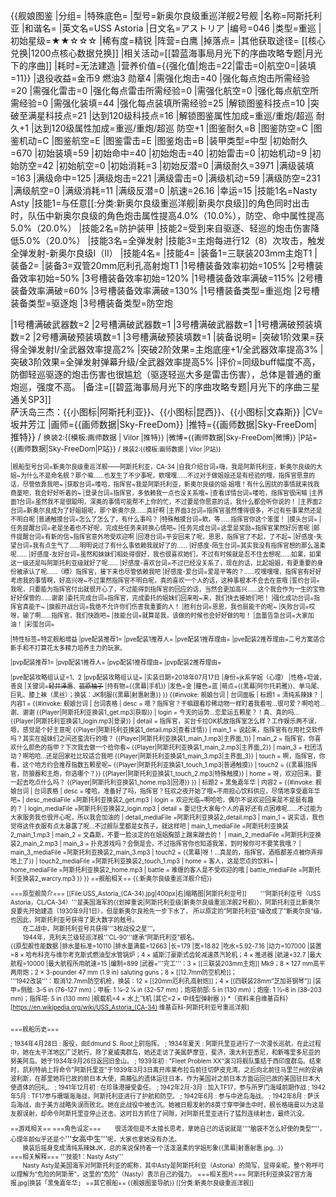 {{舰娘图鉴 
|分组=
|特殊底色=
|型号=新奥尔良级重巡洋舰2号舰
|名称=阿斯托利亚
|和谐名=
|英文名=USS Astoria
|日文名=アストリア
|编号=046
|类型=重巡
|初始星级=★★☆☆☆
|稀有度=精锐
|阵营=白鹰
|掉落点=
|其他获取途径= [[核心兑换|1200点核心数据兑换]]
|相关活动=[[碧蓝海事局月光下的序曲攻略专题|月光下的序曲]]
|耗时=无法建造
|营养价值={{强化值|炮击=22|雷击=0|航空0=|装填=11}}
|退役收益=金币9 燃油3 勋章4
|需强化炮击=40
|强化每点炮击所需经验=20
|需强化雷击=0
|强化每点雷击所需经验=0
|需强化航空=0
|强化每点航空所需经验=0
|需强化装填=44
|强化每点装填所需经验=25
|解锁图鉴科技点=10
|突破至满星科技点=21
|达到120级科技点=16
|解锁图鉴属性加成=重巡/重炮/超巡 耐久+1
|达到120级属性加成=重巡/重炮/超巡 防空+1
|图鉴耐久=B
|图鉴防空=C
|图鉴机动=C
|图鉴航空=E
|图鉴雷击=E
|图鉴炮击=B
|装甲类型=中型
|初始耐久=670
|初始装填=59
|初始命中=40
|初始炮击=40
|初始雷击=0
|初始机动=9
|初始防空=42
|初始航空=0
|初始消耗=3
|初始反潜=0
|满级耐久=3971
|满级装填=163
|满级命中=125
|满级炮击=221
|满级雷击=0
|满级机动=59
|满级防空=231
|满级航空=0
|满级消耗=11
|满级反潜=0
|航速=26.16
|幸运=15
|技能1名=Nasty Asty
|技能1=与任意[[:分类:新奥尔良级重巡洋舰|新奥尔良级]]的角色同时出击时，队伍中新奥尔良级的角色炮击属性提高4.0%（10.0%），防空、命中属性提高5.0%（20.0%）
|技能2名=防护装甲
|技能2=受到来自驱逐、轻巡的炮击伤害降低5.0%（20.0%）
|技能3名=全弹发射
|技能3=主炮每进行12（8）次攻击，触发全弹发射-新奥尔良级I（II）
|技能4名=
|技能4=
|装备1=三联装203mm主炮T1
|装备2=
|装备3=双管20mm厄利孔高射炮T1
|1号槽装备效率初始=105%
|2号槽装备效率初始=50%
|3号槽装备效率初始=120%
|1号槽装备效率满破=115%
|2号槽装备效率满破=60%
|3号槽装备效率满破=130%
|1号槽装备类型=重巡炮
|2号槽装备类型=驱逐炮
|3号槽装备类型=防空炮
<!--鱼雷底座数不代表武器数，不了解的请勿修改数据。-->
|1号槽满破武器数=2
|2号槽满破武器数=1
|3号槽满破武器数=1
|1号槽满破预装填数=2
|2号槽满破预装填数=1
|3号槽满破预装填数=1
|装备说明=
|突破1阶效果=获得全弹发射I/全武器效率提高2%
|突破2阶效果=主炮底座+1/全武器效率提高3%
|突破3阶效果=全弹发射弹幕升级/全武器效率提高5%
|评价=同级buff幅度不高，防御轻巡驱逐的炮击伤害也很尴尬（驱逐轻巡大多是雷击伤害），总体是普通的重炮巡，强度不高。
|备注=[[碧蓝海事局月光下的序曲攻略专题|月光下的序曲三星通关SP3]]<br>
萨沃岛三杰：{{小图标|阿斯托利亚}}、{{小图标|昆西}}、{{小图标|文森斯}}
|CV=坂井芳江
|画师={{画师数据|Sky-FreeDom}}
|推特={{画师数据|Sky-FreeDom|推特}} / <small>换装2:{{模板:画师数据 | Vilor |推特}}
|微博={{画师数据|Sky-FreeDom|微博}} 
|P站={{画师数据|Sky-FreeDom|P站}} / <small>换装2:{{模板:画师数据 | Vilor |P站}}

|舰船型号台词=新奥尔良级重巡洋舰——阿斯托利亚，CA-34
|自我介绍台词=嗨，我是阿斯托利亚，新奥尔良级的大姐~为什么不是命名舰？那个嘛……也发生了不少事呢，欸嘿嘿……不过对于做姐姐还是有经验的哦，指挥官愿意的话，尽管依靠我吧~
|获取台词=喽哈，指挥官~我是阿斯托利亚，新奥尔良级的姐·姐哦！有什么困扰的事情就来找我商量吧，我会好好听着的~
|登录台词=指挥官，多依赖我一点也没关系哦~
|查看详情台词=喽哈，指挥官很闲嘛
|主界面1台词=虽然我不是很聪明，深奥的事情可能帮不上你的忙，不过要是你愿意的话，我什么都会听你说的！
|主界面2台词=新奥尔良成为了好姐姐呢，那个新奥尔良……真好啊
|主界面3台词=指挥官虽然懂得很多，不过有些事果然还是不明白呢
|普通触摸台词=怎么了怎么了，有什么事吗？
|特殊触摸台词=欸，等……指挥官你这个笨蛋！
|摸头台词=
|任务提醒台词=老是坐着也不好呢，完成些任务来转换心情吧~
|任务完成台词=这里是奖励~指挥官果然好厉害呢
|邮件提醒台词=有新的信~指挥官意外地受欢迎啊
|回港台词=平安回来了呢，恩恩，指挥官了不起，了不起~
|好感度-失望台词=我有点生气了……明明说过了有什么事依赖我就好了的……
|好感度-陌生台词=其实我没有指挥官想的那么温柔呢……
|好感度-友好台词=虽然和妹妹们相处得很好，我也很喜欢她们，不过有时候就是忍不住去想呢……如果，如果这一级还是叫阿斯托利亚级就好了呢……
|好感度-喜欢台词=不过已经没关系了，现在的话，比起姐姐，有更重要的身份被承认了呢……（瞟）指挥官，接下来也尽管依赖我吧
|好感度-爱台词=爱是平等的？……哎嘿嘿嘿，指挥官有好好考虑我的事情啊，好高兴呀~不过果然指挥官不明白呢，真的喜欢一个人的话，这种事根本不会去在意哦
|誓约台词=我呢，只要能为指挥官付出就很开心了，不过能得到指挥官的回应的话，当然会更加高兴……这个我会作为一生的宝物好好保管的……谢谢
|委托完成台词=指挥官，完成委托的姐妹们回来啦~来，我们快去接她们吧！
|强化成功台词=指挥官真能干~
|旗舰开战台词=我绝不允许你们伤害我重要的人！
|胜利台词=恩恩，我也挺能干的呢~
|失败台词=哎呀，输了啊……指挥官，我们快跑吧~
|技能台词=就算是我，该做的时候也会好好做的啦！
|血量告急台词=大家加油！
|彩蛋台词=

|特性标签=特定舰船增益
|pve配装推荐1=
|pve配装1推荐人=
|pve配装1推荐理由=
|pve配装2推荐理由=二号方案适合新手和不打算花太多精力培养主力的玩家。

|pvp配装推荐1=
|pvp配装1推荐人=
|pvp配装1推荐理由=
|pvp配装2推荐理由=

|pve配装攻略组认证=1、2
|pvp配装攻略组认证=
|实装日期=2018年07月17日
|身份=jk系学姐（心理）
|性格=坦诚，善良
|关键词=<s>轻井泽惠</s>、<s>蓝原柚子</s>
|持有物={{黑幕|手机}}
|发色=金
|瞳色=蓝
|萌点={{黑幕|阿尔托莉雅}}、单马尾、巨乳、膝上袜（黑丝）；换装：JK制服{{黑幕|射惠射惠}}
}}
{{#invoke: 舰娘台词 | 台词面板 
| 标题1 = 清纯系辣妹？
| 内容1 = {{#invoke: 舰娘台词 | 台词表格
  | desc = 嗯？指挥官？干嘛跟看珍稀动物一样盯着我看啦…很可爱？啊哈哈…谢、谢谢 {{Player|阿斯托利亚换装1_get.mp3|获取}}
  | login = 今天的运势…恋爱运五颗星？！真、真的吗… {{Player|阿斯托利亚换装1_login.mp3|登录}}
  | detail = 指挥官，买台卡拉OK机放指挥室怎么样？工作娱乐两不误，嗯，感觉是个好主意呢 {{Player|阿斯托利亚换装1_detail.mp3|查看详情}}
  | main_1 = 说起来，指挥官有在用社交软件吗？其实在姐妹们之间还蛮流行的哦？ {{Player|阿斯托利亚换装1_main_1.mp3|主界面_1}}
  | main_2 = 指挥官，你喜欢什么颜色的指甲？下次我去做一个给你看~ {{Player|阿斯托利亚换装1_main_2.mp3|主界面_2}}
  | main_3 = 社团活动？啊哈哈…还是回家社比较适合我吧 {{Player|阿斯托利亚换装1_main_3.mp3|主界面_3}}
  | touch = 啊，指挥官，你看，这个地方约会推荐指数五颗星呢~ {{Player|阿斯托利亚换装1_touch_1.mp3|普通触摸}}
  | touch2 = {{黑幕|指挥官，防狼器和主炮，你选哪个？}} {{Player|阿斯托利亚换装1_touch_2.mp3|特殊触摸}}
  | home = 呀，欢迎回来。要一起去吃点什么吗？ {{Player|阿斯托利亚换装1_home.mp3|回港}}
  }}
| 标题2 = 黑兔嘉年华
| 内容2 = {{#invoke: 舰娘台词 | 台词表格
  | desc = 喽哈，准备好了吗，指挥官？狂欢之夜开始了哦~不用担心饮料供应，尽情地享受嘉年华吧~
  | desc_mediaFile =阿斯托利亚换装2_get.mp3
  | login = 欢迎光临~啊哈哈，偶尔不说欢迎回来是不是挺有趣的？
  | login_mediaFile =阿斯托利亚换装2_login.mp3
  | detail = 要记住大家每个人的喜好还有点困难呢……不过能为大家服务我也很开心呢，所以我会加油的
  | detail_mediaFile =阿斯托利亚换装2_detail.mp3
  | main_1 = 说实话，我也觉得这件衣服有点太暴露了呢…不过舰队里都是女孩子，就这样吧
  | main_1_mediaFile =阿斯托利亚换装2_main_1.mp3
  | main_2 = 文森斯，不要一脸淡定的在姐姐胸部上蹭来蹭去的！
  | main_2_mediaFile =阿斯托利亚换装2_main_2.mp3
  | main_3 = 扑克游戏吗？会倒是会，不过指挥官你也知道我笨，到时候你可不要笑我哦？
  | main_3_mediaFile =阿斯托利亚换装2_main_3.mp3
  | touch2 = {{黑幕|呀！…真是的，指挥官，酒瓶都差点被你弄摔地上了}}
  | touch2_mediaFile =阿斯托利亚换装2_touch_1.mp3
  | home = 客人，这是您点的饮料~
  | home_mediaFile =阿斯托利亚换装2_home.mp3
  | battle = 难缠的客人是不受欢迎的哦
  | battle_mediaFile =阿斯托利亚换装2_warcry.mp3
  }}
}}
==舰船相关==
{{:新奥尔良级重巡洋舰介绍}}

===原型舰简介===
[[File:USS_Astoria_(CA-34).jpg|400px|右|缩略图|阿斯托利亚号]]
　　'''阿斯托利亚号（USS Astoria，CL/CA-34）'''是美国海军的{{划掉重说|阿斯托利亚级|新奥尔良级重巡洋舰2号舰}}，阿斯托利亚比新奥尔良要先开始建造（1930年9月1日），但是新奥尔良抢先一步下水了， 所以原定的”阿斯托利亚“级改成了”新奥尔良“级，也因此，阿斯托利亚号获得了更大数字的舷号。<br>
　　在二战中，阿斯托利亚号共获得'''3枚战役之星'''。<br>
　　1944年，克利夫兰级轻巡洋舰'''CL-90'''继承“阿斯托利亚”舰名。<br>
{{原型舰性能数据
|排水量标准=10110
|排水量满载=12663
|长=179
|宽=18.82
|吃水=5.92-7.16
|动力=107000
|装置=8 × 哈布科克与维尔考克斯式燃油型水管锅炉；4 × 威斯汀豪斯式齿轮减速蒸汽轮机；4 × 推进器
|航速=32.7
|最大航程=10000
|最大航程所用航速=15
|编制=899
|武器='''完工'''：3 × [[三联装203mm主炮]] Mk9；8 × 127 mm高平两用炮；2 × 3-pounder 47 mm (1.9 in) saluting guns；8 × [[12.7mm防空机枪]]；<br>'''1942改装'''：取消12.7mm防空机枪，换装：12 × [[20mm厄利孔高射炮]]；4 × [[四联装28mm“芝加哥钢琴”]]
|装甲=侧舷: 3–5 in (76–127 mm)；甲板: 1 1⁄4–2 1⁄4 in (32–57 mm)；炮塔前部: 5 in (130 mm)；炮座: 1 1⁄2–8 in (38–203 mm)；指挥塔: 5 in (130 mm)
|舰载机=4 × 水上飞机
|其它=2 × 中线型弹射器
}}
*（资料来自维基百科）<ref>[https://en.wikipedia.org/wiki/USS_Astoria_(CA-34) 维基百科-阿斯托利亚号重巡洋舰]</ref><br><br>

===舰船历史===
<div class="timeline">
; 1934年4月28日
: 服役，由Edmund S. Root上尉指挥。
; 1934年夏天
: 阿斯托里亚进行了一次漫长巡航，在此过程中，她在太平洋地区广泛航行。除了夏威夷群岛，她还走访了美属萨摩亚，斐济，澳大利亚悉尼，和新喀里多尼亚的努美阿岛。她于1934年9月26日返回旧金山。
; 1939年初
: ”Fleet Problem XX“演习将舰队集结于西印度群岛。结束时，凯利特纳上将命令"阿斯托里亚"于1939年3月3日离开库莱布拉岛前往切萨皮克湾。之后向北前往马里兰州的安纳波利斯，在那里她将已故的前日本大使，斋藤弘的遗体运往日本，作为美国对之前日本方面运回已故的美国驻日本大使遗体的回礼。
; 1941年12月初
: 在珍珠港接受委任。
; 1942年2月-3月
: 加入TF17，参与所罗门海域前期作战
; 1942年5月
: TF17参与珊瑚海海战，阿斯托利亚进行了护航和防空。
; 1942年6月
: 参与中途岛海战。
; 1942年8月
: 萨沃岛海战，由于美方战略失误而败北。她在此战役中被击沉。她被日舰发射的8英寸穿甲弹击中时，舰长格瑞曼以为这是友舰误射，却命令阿斯托里亚停止还击。这时日方抓住了间隙，对阿斯托里亚进行了猛烈连续射击，最终沉没。
</div>

==游戏相关==
===角色设定===
　　很活泼但是不太擅长思考，拿她自己的话说就是'''“脑袋不怎么好使的类型”'''，心理年龄似乎还是个<big>'''女高中生'''</big>呢，大家也拿她没有办法。<br>
　　换装后摇身变成清纯系辣妹JK，总的来说保持着一个活泼温柔的学姐形象{{黑幕|射惠射惠.jpg…}}<br>
===相关解释===
'''技能1：Nasty Asty'''<br>
　　Nasty Asty是美国海军对阿斯托利亚的昵称，其中Asty是阿斯托利亚（Astoria）的简写，显得亲昵。整个称呼可以理解为“危险的阿斯蒂”，这里的“危险”（Nasty）表示自己的强力。
===相关图片===
<gallery mode="packed" heights="300px">
阿斯托利亚换装2官方海报.jpg|换装「黑兔嘉年华」
</gallery>
==其它舰船==
{{舰娘图鉴导航}}
[[分类:新奥尔良级重巡洋舰]]